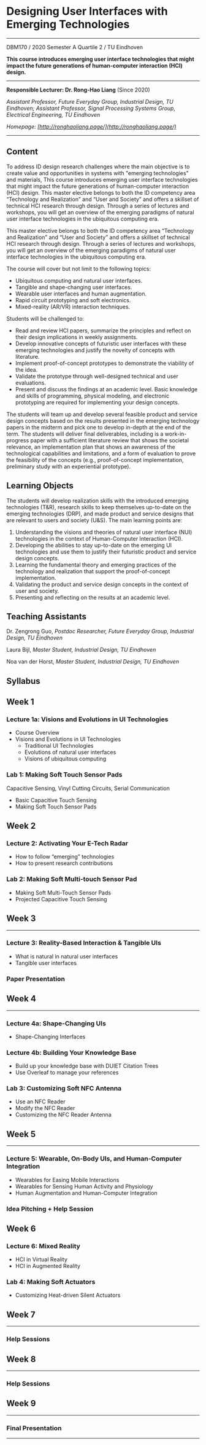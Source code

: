 # Designing User Interfaces with Emerging Technologies

----------

DBM170 / 2020 Semester A Quartile 2 / TU Eindhoven

__This course introduces emerging user interface technologies that might impact the future generations of human-computer interaction (HCI) design.__

----------

**Responsible Lecturer: Dr. Rong-Hao Liang** (Since 2020)

*Assistant Professor, Future Everyday Group, Industrial Design, TU Eindhoven; Assistant Professor, Signal Processing Systems Group, Electrical Engineering, TU Eindhoven*

*Homepage: [http://ronghaoliang.page/](http://ronghaoliang.page/)*

----------

## Content

To address ID design research challenges where the main objective is to create value and opportunities in systems with "emerging technologies" and materials, This course introduces emerging user interface technologies that might impact the future generations of human-computer interaction (HCI) design. This master elective belongs to both the ID competency area “Technology and Realization” and “User and Society” and offers a skillset of technical HCI research through design. Through a series of lectures and workshops, you will get an overview of the emerging paradigms of natural user interface technologies in the ubiquitous computing era.

This master elective belongs to both the ID competency area “Technology and Realization” and “User and Society” and offers a skillset of technical HCI research through design. Through a series of lectures and workshops, you will get an overview of the emerging paradigms of natural user interface technologies in the ubiquitous computing era.

The course will cover but not limit to the following topics:
- Ubiquitous computing and natural user interfaces.
- Tangible and shape-changing user interfaces.
- Wearable user interfaces and human augmentation.
- Rapid circuit prototyping and soft electronics.
- Mixed-reality (AR/VR) interaction techniques.

Students will be challenged to:
- Read and review HCI papers, summarize the principles and reflect on their design implications in weekly assignments.
- Develop innovative concepts of futuristic user interfaces with these emerging technologies and justify the novelty of concepts with literature.
- Implement proof-of-concept prototypes to demonstrate the viability of the idea.
- Validate the prototype through well-designed technical and user evaluations.
- Present and discuss the findings at an academic level.
Basic knowledge and skills of programming, physical modeling, and electronic prototyping are required for implementing your design concepts.

The students will team up and develop several feasible product and service design concepts based on the results presented in the emerging technology papers in the midterm and pick one to develop in-depth at the end of the term. The students will deliver final deliverables, including is a work-in-progress paper with a sufficient literature review that shows the societal relevance, an implementation plan that shows an awareness of the technological capabilities and limitations, and a form of evaluation to prove the feasibility of the concepts (e.g., proof-of-concept implementation, preliminary study with an experiential prototype).

## Learning Objects

The students will develop realization skills with the introduced emerging technologies (T&R), research skills to keep themselves up-to-date on the emerging technologies (DRP), and made product and service designs that are relevant to users and society (U&S). The main learning points are:
1.  Understanding the visions and theories of natural user interface (NUI) technologies in the context of Human-Computer Interaction (HCI).
2.  Developing the abilities to stay up-to-date on the emerging UI technologies and use them to justify their futuristic product and service design concepts.
3.  Learning the fundamental theory and emerging practices of the technology and realization that support the proof-of-concept implementation.
4.  Validating the product and service design concepts in the context of user and society.
5.  Presenting and reflecting on the results at an academic level.

## Teaching Assistants

Dr. Zengrong Guo, *Postdoc Researcher, Future Everyday Group, Industrial Design, TU Eindhoven*

Laura Bijl, *Master Student, Industrial Design, TU Eindhoven*

Noa van der Horst, *Master Student, Industrial Design, TU Eindhoven*

## Syllabus

## Week 1

### Lecture 1a: Visions and Evolutions in UI Technologies
- Course Overview
- Visions and Evolutions in UI Technologies
    - Traditional UI Technologies
    - Evolutions of natural user interfaces
    - Visions of ubiquitous computing

### Lab 1: Making Soft Touch Sensor Pads
Capacitive Sensing, Vinyl Cutting Circuits, Serial Communication
- Basic Capacitive Touch Sensing
- Making Soft Touch Sensor Pads

## Week 2

### Lecture 2: Activating Your E-Tech Radar
- How to follow “emerging” technologies
- How to present research contributions

### Lab 2: Making Soft Multi-touch Sensor Pad
- Making Soft Multi-Touch Sensor Pads
- Projected Capacitive Touch Sensing

## Week 3
----------
### Lecture 3: Reality-Based Interaction & Tangible UIs
- What is natural in natural user interfaces
- Tangible user interfaces

### Paper Presentation

## Week 4
----------
### Lecture 4a: Shape-Changing UIs
- Shape-Changing Interfaces

### Lecture 4b: Building Your Knowledge Base 
- Build up your knowledge base with DUIET Citation Trees
- Use Overleaf to manage your references

### Lab 3: Customizing Soft NFC Antenna
- Use an NFC Reader
- Modify the NFC Reader
- Customizing the NFC Reader Antenna

## Week 5
----------
### Lecture 5: Wearable, On-Body UIs, and Human-Computer Integration
- Wearables for Easing Mobile Interactions
- Wearables for Sensing Human Activity and Physiology
- Human Augmentation and Human-Computer Integration

### Idea Pitching + Help Session

## Week 6
### Lecture 6: Mixed Reality
- HCI in Virtual Reality
- HCI in Augmented Reality

### Lab 4: Making Soft Actuators
- Customizing Heat-driven Silent Actuators

## Week 7
----------
### Help Sessions

## Week 8
----------
### Help Sessions

## Week 9
----------
### Final Presentation

----------